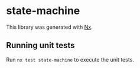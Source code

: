 # state-machine

This library was generated with [Nx](https://nx.dev).

## Running unit tests

Run `nx test state-machine` to execute the unit tests.
